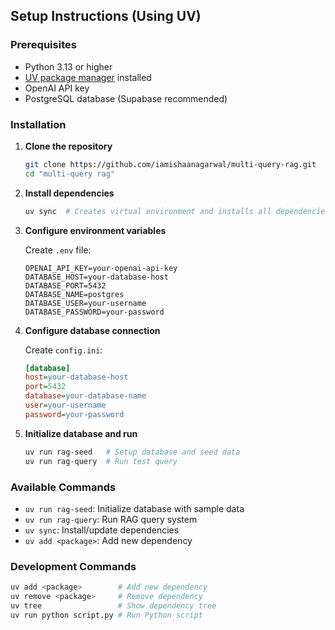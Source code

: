 ## Setup Instructions (Using UV)

### Prerequisites

- Python 3.13 or higher
- [UV package manager](https://docs.astral.sh/uv/) installed
- OpenAI API key
- PostgreSQL database (Supabase recommended)

### Installation

1. **Clone the repository**

   ```bash
   git clone https://github.com/iamishaanagarwal/multi-query-rag.git
   cd "multi-query rag"
   ```

2. **Install dependencies**

   ```bash
   uv sync  # Creates virtual environment and installs all dependencies
   ```

3. **Configure environment variables**

   Create `.env` file:

   ```env
   OPENAI_API_KEY=your-openai-api-key
   DATABASE_HOST=your-database-host
   DATABASE_PORT=5432
   DATABASE_NAME=postgres
   DATABASE_USER=your-username
   DATABASE_PASSWORD=your-password
   ```

4. **Configure database connection**

   Create `config.ini`:

   ```ini
   [database]
   host=your-database-host
   port=5432
   database=your-database-name
   user=your-username
   password=your-password
   ```

5. **Initialize database and run**
   ```bash
   uv run rag-seed   # Setup database and seed data
   uv run rag-query  # Run test query
   ```

### Available Commands

- `uv run rag-seed`: Initialize database with sample data
- `uv run rag-query`: Run RAG query system
- `uv sync`: Install/update dependencies
- `uv add <package>`: Add new dependency

### Development Commands

```bash
uv add <package>        # Add new dependency
uv remove <package>     # Remove dependency
uv tree                 # Show dependency tree
uv run python script.py # Run Python script
```
